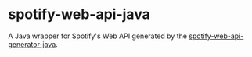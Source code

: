 # spotify-web-api-java

A Java wrapper for Spotify's Web API generated by the [spotify-web-api-generator-java](../spotify-web-api-generator-java/README.md).
